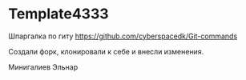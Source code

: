 # Template4333
Шпаргалка по гиту https://github.com/cyberspacedk/Git-commands

Создали форк, клонировали к себе и внесли изменения.

Минигалиев Эльнар



